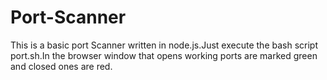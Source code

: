Port-Scanner
============

This is a basic port Scanner written in node.js.Just execute the bash script port.sh.In the browser window that opens working ports are marked green and closed ones are red. 
